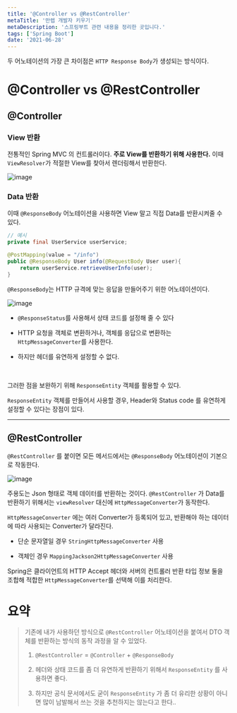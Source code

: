 ```yaml
---
title: '@Controller vs @RestController'
metaTitle: '만렙 개발자 키우기'
metaDescription: '스프링부트 관련 내용을 정리한 곳입니다.'
tags: ['Spring Boot']
date: '2021-06-28'
---
```


두 어노테이션의 가장 큰 차이점은 `HTTP Response Body`가 생성되는 방식이다.

# @Controller vs @RestController

## @Controller

### View 반환

전통적인 Spring MVC 의 컨트롤러이다. **주로 View를 반환하기 위해 사용한다.** 이때 `ViewResolver`가 적절한 View를 찾아서 렌더링해서 반환한다.

![image](https://user-images.githubusercontent.com/51476083/123594303-81a17400-d82a-11eb-99c8-647dd9b293c5.png)

### Data 반환

이때 `@ResponseBody` 어노테이션을 사용하면 View 말고 직접 Data를 반환시켜줄 수 있다.

```java
// 예시
private final UserService userService;

@PostMapping(value = "/info")
public @ResponseBody User info(@RequestBody User user){
	return userService.retrieveUserInfo(user);
}
```

`@ResponseBody`는 HTTP 규격에 맞는 응답을 만들어주기 위한 어노테이션이다.

![image](https://user-images.githubusercontent.com/51476083/123594386-9b42bb80-d82a-11eb-8267-8d5e091be6c9.png)

- `@ResponseStatus`를 사용해서 상태 코드를 설정해 줄 수 있다


- HTTP 요청을 객체로 변환하거나, 객체를 응답으로 변환하는 `HttpMessageConverter`를 사용한다.


- 하지만 헤더를 유연하게 설정할 수 없다.

<br/>

그러한 점을 보완하기 위해 `ResponseEntity` 객체를 활용할 수 있다.

`ResponseEntity` 객체를 만들어서 사용할 경우, Header와 Status code 를 유연하게 설정할 수 있다는 장점이 있다.

---

## @RestController

`@RestController` 를 붙이면 모든 메서드에서는 `@ResponseBody` 어노테이션이 기본으로 작동한다.

![image](https://user-images.githubusercontent.com/51476083/123595958-85ce9100-d82c-11eb-81ff-25f6a6fb2ae0.png)

주용도는 Json 형태로 객체 데이터를 반환하는 것이다. `@RestController` 가 Data를 반환하기 위해서는 `viewResolver` 대신에 `HttpMessageConverter`가 동작한다.

`HttpMessageConverter` 에는 여러 Converter가 등록되어 있고, 반환해야 하는 데이터에 따라 사용되는 Converter가 달라진다.

- 단순 문자열일 경우 `StringHttpMessageConverter` 사용

- 객체인 경우 `MappingJackson2HttpMessageConverter` 사용

Spring은 클라이언트의 HTTP Accept 헤더와 서버의 컨트롤러 반환 타입 정보 둘을 조합해 적합한 `HttpMessageConverter`를 선택해 이를 처리한다.


# 요약

> 기존에 내가 사용하던 방식으로 `@RestController` 어노테이션을 붙여서 DTO 객체를 반환하는 방식의 동작 과정을 알 수 있었다.
>
> 1. `@RestController` = `@Controller` + `@ResponseBody`
>
>
> 2. 헤더와 상태 코드를 좀 더 유연하게 반환하기 위해서 `ResponseEntity` 를 사용하면 좋다.
>
>
> 3. 하지만 공식 문서에서도 굳이 `ResponseEntity` 가 좀 더 유리한 상황이 아니면 많이 남발해서 쓰는 것을 추천하지는 않는다고 한다..


